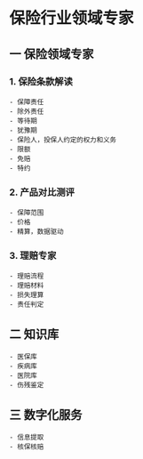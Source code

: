 # 保险行业领域专家

## 一 保险领域专家

### 1. 保险条款解读
    - 保障责任
    - 除外责任
    - 等待期
    - 犹豫期
    - 保险人，投保人约定的权力和义务
    - 限额
    - 免赔
    - 特约


### 2. 产品对比测评
    - 保障范围
    - 价格
    - 精算，数据驱动


### 3. 理赔专家
    - 理赔流程
    - 理赔材料
    - 损失理算
    - 责任判定

## 二 知识库
    - 医保库
    - 疾病库
    - 医院库
    - 伤残鉴定

## 三 数字化服务
    - 信息提取
    - 核保核赔

